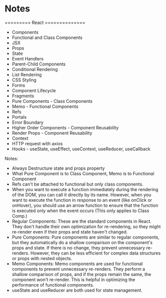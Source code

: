 # Notes

========= React ==============

- Components
- Functional and Class Components
- JSX
- Props
- State
- Event Handlers
- Parent-Child Components
- Conditional Rendering
- List Rendering
- CSS Styling
- Forms
- Component Lifecycle
- Fragments
- Pure Components - Class Components
- Memo - Functional Components
- Refs
- Portals
- Error Boundary
- Higher Order Components - Component Reusability
- Render Props - Component Reusability
- Context
- HTTP request with axios
- Hooks - useState, useEffect, useContext, useReducer, useCallback

Notes:

- Always Destructure state and props property
- What Pure Component is to Class Component, Memo is to Functional Component
- Refs can't be attached to functional but only class components.
- When you want to execute a function immediately during the rendering of the DOM, you can call it directly by its name. However, when you want to execute the function in response to an event (like onClick or onHover), you should use an arrow function to ensure that the function is executed only when the event occurs (This only applies to Class Comp.)
- Regular Components: These are the standard components in React. They don't handle their own optimization for re-rendering, so they might re-render even if their props and state haven't changed.
- Pure Components: Pure components are similar to regular components, but they automatically do a shallow comparison on the component's props and state. If there is no change, they prevent unnecessary re-renders. However, they can be less efficient for complex data structures or props with nested objects.
- Memo Components: Memo components are used for functional components to prevent unnecessary re-renders. They perform a shallow comparison of props, and if the props remain the same, the component won't re-render. This is helpful in optimizing the performance of functional components.
- useState and useReducer are both used for state management.